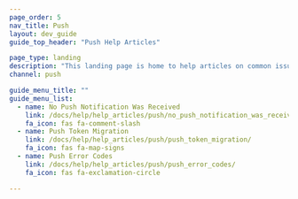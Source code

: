 ```yaml
---
page_order: 5
nav_title: Push
layout: dev_guide
guide_top_header: "Push Help Articles"

page_type: landing
description: "This landing page is home to help articles on common issues with push messages."
channel: push

guide_menu_title: ""
guide_menu_list:
  - name: No Push Notification Was Received
    link: /docs/help/help_articles/push/no_push_notification_was_received/
    fa_icon: fas fa-comment-slash
  - name: Push Token Migration
    link: /docs/help/help_articles/push/push_token_migration/
    fa_icon: fas fa-map-signs
  - name: Push Error Codes
    link: /docs/help/help_articles/push/push_error_codes/
    fa_icon: fas fa-exclamation-circle

---
```

